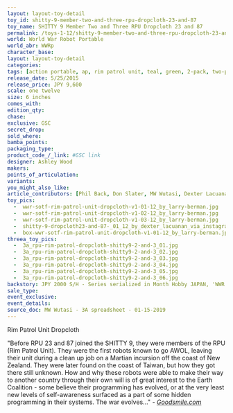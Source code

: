 ```yaml
---
layout: layout-toy-detail 
toy_id: shitty-9-member-two-and-three-rpu-dropcloth-23-and-87
toy_name: SHITTY 9 Member Two and Three RPU Dropcloth 23 and 87
permalink: /toys-1-12/shitty-9-member-two-and-three-rpu-dropcloth-23-and-87.html
world: World War Robot Portable
world_abr: WWRp
character_base: 
layout: layout-toy-detail
categories: 
tags: [action portable, ap, rim patrol unit, teal, green, 2-pack, two-pack, two pack, multipack, set]
release_date: 5/25/2015
release_price: JPY 9,600 
scale: one twelve
size: 6 inches
comes_with: 
edition_qty: 
chase: 
exclusive: GSC
secret_drop: 
sold_where: 
bamba_points: 
packaging_type: 
product_code_/_link: #GSC link
designer: Ashley Wood
makers: 
points_of_articulation: 
variants: 
you_might_also_like: 
article_contributors: [Phil Back, Don Slater, MW Wutasi, Dexter Lacuanan, Larry Berman]
toy_pics: 
  -  wwr-sotf-rim-patrol-unit-dropcloth-v1-01-12_by_larry-berman.jpg
  -  wwr-sotf-rim-patrol-unit-dropcloth-v1-02-12_by_larry-berman.jpg
  -  wwr-sotf-rim-patrol-unit-dropcloth-v1-03-12_by_larry-berman.jpg
  -  shitty-9-dropcloth23-and-87-_01_12_by_dexter_lacuanan_via_instagram.jpg
  -  box-wwr-sotf-rim-patrol-unit-dropcloth-v1-01-12_by_larry-berman.jpg
threea_toy_pics:
  -  3a_rpu-rim-patrol-dropcloth-shitty9-2-and-3_01.jpg
  -  3a_rpu-rim-patrol-dropcloth-shitty9-2-and-3_02.jpg
  -  3a_rpu-rim-patrol-dropcloth-shitty9-2-and-3_03.jpg
  -  3a_rpu-rim-patrol-dropcloth-shitty9-2-and-3_04.jpg
  -  3a_rpu-rim-patrol-dropcloth-shitty9-2-and-3_05.jpg
  -  3a_rpu-rim-patrol-dropcloth-shitty9-2-and-3_06.jpg
backstory: JPY 2000 S/H - Series serialized in Month Hobby JAPAN, 'WWR THE SHITTY 9'.
sale_type: 
event_exclusive: 
event_details: 
source_doc: MW Wutasi - 3A spreadsheet - 01-15-2019
---
```

Rim Patrol Unit Dropcloth

"Before RPU 23 and 87 joined the SHITTY 9, they were members of the RPU (Rim Patrol Unit). They were the first robots known to go AWOL, leaving their unit during a clean up job on a Martian incursion off the coast of New Zealand. They were later found on the coast of Taiwan, but how they got there still unknown. How and why these robots were able to make their way to another country through their own will is of great interest to the Earth Coalition - some believe their programming has evolved, or at the very least new levels of self-awareness surfaced as a part of some hidden programming in their systems. The war evolves..." <cite>- <a href="https://www.goodsmile.info/en/product/5027/RPU+DROPCLOTH+23+and+87+MEMBER+TWO+and+THREE+SHITTY+9.html" target="_blank">Goodsmile.com</a></cite>